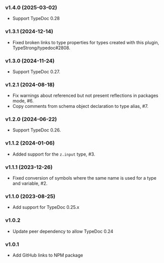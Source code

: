### v1.4.0 (2025-03-02)

- Support TypeDoc 0.28

### v1.3.1 (2024-12-14)

- Fixed broken links to type properties for types created with this plugin, TypeStrong/typedoc#2808.

### v1.3.0 (2024-11-24)

- Support TypeDoc 0.27.

### v1.2.1 (2024-08-18)

- Fix warnings about referenced but not present reflections in packages mode, #6.
- Copy comments from schema object declaration to type alias, #7.

### v1.2.0 (2024-06-22)

- Support TypeDoc 0.26.

### v1.1.2 (2024-01-06)

- Added support for the `z.input` type, #3.

### v1.1.1 (2023-12-26)

- Fixed conversion of symbols where the same name is used for a type and variable, #2.

### v1.1.0 (2023-08-25)

- Add support for TypeDoc 0.25.x

### v1.0.2

- Update peer dependency to allow TypeDoc 0.24

### v1.0.1

- Add GitHub links to NPM package
